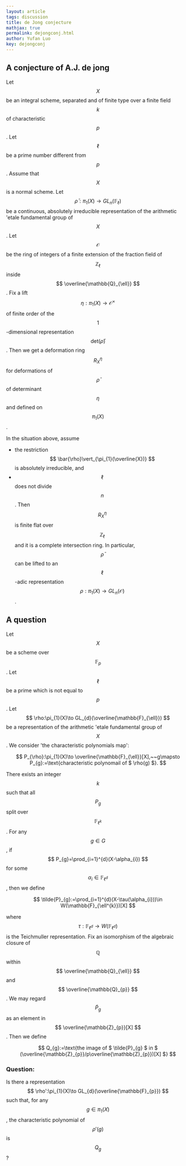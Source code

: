 ```yaml
---
layout: article
tags: discussion
title: de Jong conjecture
mathjax: true
permalink: dejongconj.html
author: Yufan Luo
key: dejongconj
---
```


## A conjecture of A.J. de jong
Let $$ X $$ be an integral scheme, separated and of finite type over a finite field $$ k $$ of characteristic $$ p $$. Let $$ \ell $$ be a prime number different from $$ p $$. Assume that $$ X $$ is a normal scheme. Let $$ \bar{\rho}:\pi_{1}(X)\to GL_{n}(\mathbb{F}_{\ell}) $$ be a continuous, absolutely irreducible representation of the arithmetic \'etale fundamental group of $$ X $$. Let $$ \mathcal{O} $$ be the ring of integers of a finite extension of the fraction field of $$ \mathbb{Z}_{\ell} $$ inside $$ \overline{\mathbb{Q}_{\ell}} $$. Fix a lift $$ \eta:\pi_{1}(X)\to \mathcal{O}^{\times} $$ of finite order of the $$ 1 $$-dimensional representation $$ \text{det}(\bar{\rho}) $$. Then we get a deformation ring $$ R_{X}^{\eta} $$ for deformations of $$ \bar{\rho} $$ of determinant $$ \eta $$ and defined on $$ \pi_{1}(X) $$.
  
In the situation above, assume 

* the restriction $$ \bar{\rho}\vert_{\pi_{1}(\overline{X})} $$ is absolutely irreducible, and
* $$ \ell $$ does not divide $$ n $$.
Then $$ R_{X}^{\eta} $$ is finite flat over $$ \mathbb{Z}_{\ell} $$ and it is a complete intersection ring. In particular, $$ \bar{\rho} $$ can be lifted to an $$ \ell $$-adic representation $$ \rho:\pi_{1}(X)\to GL_{n}(\mathcal{O}) $$.

## A question

Let $$ X $$ be a scheme over $$ \mathbb{F}_{p} $$. Let $$ \ell $$ be a prime which is not equal to $$ p $$. Let $$ \rho:\pi_{1}(X)\to GL_{d}(\overline{\mathbb{F}_{\ell}}) $$ be a representation of the arithmetic \'etale fundamental group of $$ X $$. We consider 'the characteristic polynomials map':
  
$$ P_{\rho}:\pi_{1}(X)\to \overline{\mathbb{F}_{\ell}}[X],~~g\mapsto P_{g}:=\text{characteristic polynomail of $ \rho(g) $}. $$
  
There exists an integer $$ k $$ such that all $$ P_{g} $$ split over $$ \mathbb{F}_{\ell^{k}} $$. For any $$ g\in G $$, if $$ P_{g}=\prod_{i=1}^{d}(X-\alpha_{i}) $$ for some $$ \alpha_{i}\in \mathbb{F}_{\ell^{d}} $$, then we define
  
 $$ \tilde{P}_{g}:=\prod_{i=1}^{d}(X-\tau(\alpha_{i}))\in W(\mathbb{F}_{\ell^{k}})[X] $$
  
where $$ \tau: \mathbb{F}_{\ell^{d}}\to W(\mathbb{F}_{\ell^{d}}) $$ is the Teichmuller representation. Fix an isomorphism of the algebraic closure of $$\mathbb{Q}  $$ within $$ \overline{\mathbb{Q}_{\ell}} $$ and $$ \overline{\mathbb{Q}_{p}} $$. We may regard $$ \tilde{P}_{g} $$ as an element in $$ \overline{\mathbb{Z}_{p}}[X] $$. Then we define
  
$$ Q_{g}:=\text{the image of $ \tilde{P}_{g} $ in $ (\overline{\mathbb{Z}_{p}}/p\overline{\mathbb{Z}_{p}})[X] $} $$

### Question: 

Is there a representation $$ \rho':\pi_{1}(X)\to GL_{d}(\overline{\mathbb{F}_{p}}) $$ such that, for any $$ g\in \pi_{1}(X) $$, the characteristic polynomial of $$ \rho'(g) $$ is $$ Q_{g} $$?

